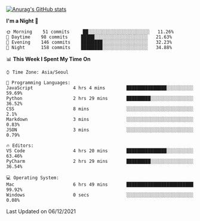 
<!--
**BHyeonKim/BHyeonKim** is a ✨ _special_ ✨ repository because its `README.md` (this file) appears on your GitHub profile.

Here are some ideas to get you started:

- 🔭 I’m currently working on ...
- 🌱 I’m currently learning ...
- 👯 I’m looking to collaborate on ...
- 🤔 I’m looking for help with ...
- 💬 Ask me about ...
- 📫 How to reach me: ...
- 😄 Pronouns: ...
- ⚡ Fun fact: ...
-->
[![Anurag's GitHub stats](https://github-readme-stats.vercel.app/api?username=BHyeonKim&show_icons=true&theme=dark)
](https://github.com/anuraghazra/github-readme-stats)
<!--START_SECTION:waka-->
**I'm a Night 🦉** 

```text
🌞 Morning    51 commits     ██░░░░░░░░░░░░░░░░░░░░░░░   11.26% 
🌆 Daytime    98 commits     █████░░░░░░░░░░░░░░░░░░░░   21.63% 
🌃 Evening    146 commits    ████████░░░░░░░░░░░░░░░░░   32.23% 
🌙 Night      158 commits    ████████░░░░░░░░░░░░░░░░░   34.88%

```


📊 **This Week I Spent My Time On** 

```text
⌚︎ Time Zone: Asia/Seoul

💬 Programming Languages: 
JavaScript               4 hrs 4 mins        ███████████████░░░░░░░░░░   59.69% 
Python                   2 hrs 29 mins       █████████░░░░░░░░░░░░░░░░   36.52% 
CSS                      8 mins              ░░░░░░░░░░░░░░░░░░░░░░░░░   2.1% 
Markdown                 3 mins              ░░░░░░░░░░░░░░░░░░░░░░░░░   0.83% 
JSON                     3 mins              ░░░░░░░░░░░░░░░░░░░░░░░░░   0.79%

🔥 Editors: 
VS Code                  4 hrs 20 mins       ███████████████░░░░░░░░░░   63.46% 
PyCharm                  2 hrs 29 mins       █████████░░░░░░░░░░░░░░░░   36.54%

💻 Operating System: 
Mac                      6 hrs 49 mins       █████████████████████████   99.92% 
Windows                  0 secs              ░░░░░░░░░░░░░░░░░░░░░░░░░   0.08%

```


 Last Updated on 06/12/2021
<!--END_SECTION:waka-->

